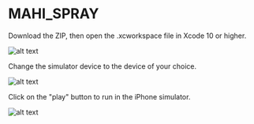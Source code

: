 # MAHI_SPRAY

Download the ZIP, then open the .xcworkspace file in Xcode 10 or higher.

![alt text](https://user-images.githubusercontent.com/22374768/48151420-5296f800-e265-11e8-8297-0b69c701bbee.png)

Change the simulator device to the device of your choice.

![alt text](https://user-images.githubusercontent.com/22374768/48151368-3430fc80-e265-11e8-96df-9e8be53cb714.png)

Click on the "play" button to run in the iPhone simulator.

![alt text](https://user-images.githubusercontent.com/22374768/48151399-427f1880-e265-11e8-9ec7-793d58b36762.png)

